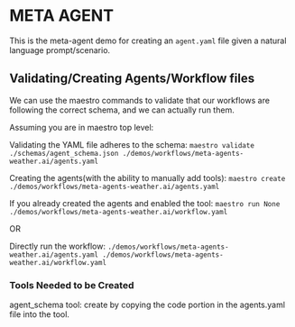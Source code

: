 # META AGENT

This is the meta-agent demo for creating an `agent.yaml` file given a natural language prompt/scenario.

## Validating/Creating Agents/Workflow files

We can use the maestro commands to validate that our workflows are following the correct schema, and we can actually run them.

Assuming you are in maestro top level:

Validating the YAML file adheres to the schema:
`maestro validate ./schemas/agent_schema.json ./demos/workflows/meta-agents-weather.ai/agents.yaml`

Creating the agents(with the ability to manually add tools): `maestro create ./demos/workflows/meta-agents-weather.ai/agents.yaml`

If you already created the agents and enabled the tool: `maestro run None ./demos/workflows/meta-agents-weather.ai/workflow.yaml`

OR

Directly run the workflow: `./demos/workflows/meta-agents-weather.ai/agents.yaml ./demos/workflows/meta-agents-weather.ai/workflow.yaml`

### Tools Needed to be Created

agent_schema tool: create by copying the code portion in the agents.yaml file into the tool.